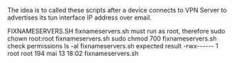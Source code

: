 The idea is to called these scripts after a device connects to VPN Server to advertises its tun interface IP address over email.

FIXNAMESERVERS.SH
fixnameservers.sh must run as root, therefore
sudo chown root:root fixnameservers.sh
sudo chmod 700 fixnameservers.sh
check permissions
ls -al fixnameservers.sh
expected result
-rwx------ 1 root root 194 mai 13 18:02 fixnameservers.sh
